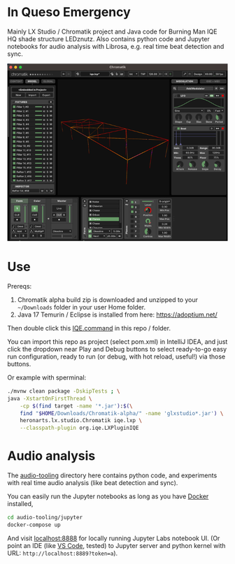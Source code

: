 # In Queso Emergency

Mainly LX Studio / Chromatik project and Java code for Burning Man IQE HQ shade structure LEDznutz.
Also contains python code and Jupyter notebooks for audio analysis with Librosa,
e.g. real time beat detection and sync.

![Chromatik](audio-tooling/chromatik-project-screenshot.png)

# Use

Prereqs:
1. Chromatik alpha build zip is downloaded and unzipped to your `~/Downloads` folder in your user Home folder.
2. Java 17 Temurin / Eclipse is installed from here: https://adoptium.net/

Then double click this [IQE.command](./IQE.command) in this repo / folder.

You can import this repo as project (select pom.xml) in IntelliJ IDEA, and just click the dropdown near Play and Debug
buttons to select ready-to-go easy run configuration, ready to run (or debug, with hot reload, useful!) via those buttons.

Or example with sperminal:
```bash
./mvnw clean package -DskipTests ; \
java -XstartOnFirstThread \
    -cp $(find target -name '*.jar'):$(\
    find "$HOME/Downloads/Chromatik-alpha/" -name 'glxstudio*.jar') \
    heronarts.lx.studio.Chromatik iqe.lxp \
    --classpath-plugin org.iqe.LXPluginIQE
```

# Audio analysis

The [audio-tooling](./audio-tooling/) directory here contains python code, and experiments
with real time audio analysis (like beat detection and sync).

You can easily run the Jupyter notebooks as long as you have [Docker](https://www.docker.com/) installed,
```bash
cd audio-tooling/jupyter
docker-compose up
```
And visit [localhost:8888](http://localhost:8888) for locally running Jupyter Labs notebook UI.
(Or point an IDE (like
[VS Code](https://code.visualstudio.com/docs/datascience/jupyter-notebooks#_connect-to-a-remote-jupyter-server), tested)
to Jupyter server and python kernel with URL: `http://localhost:8889?token=a`).
